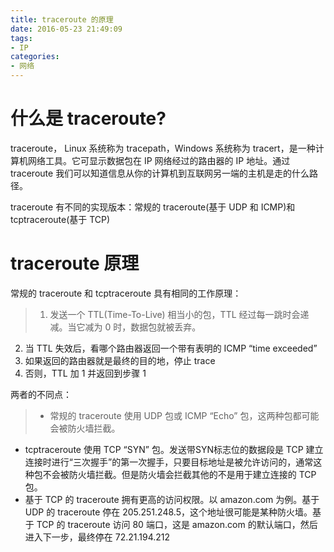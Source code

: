 ```yaml
---
title: traceroute 的原理
date: 2016-05-23 21:49:09
tags:
- IP
categories:
- 网络
---
```


# 什么是 traceroute?
 traceroute， Linux 系统称为 tracepath，Windows 系统称为 tracert，是一种计算机网络工具。它可显示数据包在 IP 网络经过的路由器的 IP 地址。通过 traceroute 我们可以知道信息从你的计算机到互联网另一端的主机是走的什么路径。
<!-- more -->
traceroute 有不同的实现版本：常规的 traceroute(基于 UDP 和 ICMP)和 tcptraceroute(基于 TCP)

# traceroute 原理
常规的 traceroute 和 tcptraceroute 具有相同的工作原理：
>1. 发送一个 TTL(Time-To-Live) 相当小的包，TTL 经过每一跳时会递减。当它减为 0 时，数据包就被丢弃。
2. 当 TTL 失效后，看哪个路由器返回一个带有表明的 ICMP “time exceeded”
3. 如果返回的路由器就是最终的目的地，停止 trace
4. 否则，TTL 加 1 并返回到步骤 1

两者的不同点：
>- 常规的 traceroute 使用 UDP 包或 ICMP “Echo” 包，这两种包都可能会被防火墙拦截。
- tcptraceroute 使用 TCP “SYN” 包。发送带SYN标志位的数据段是 TCP 建立连接时进行“三次握手”的第一次握手，只要目标地址是被允许访问的，通常这种包不会被防火墙拦截。但是防火墙会拦截其他的不是用于建立连接的 TCP 包。
- 基于 TCP 的 traceroute 拥有更高的访问权限。以 amazon.com 为例。基于 UDP 的 traceroute 停在 205.251.248.5，这个地址很可能是某种防火墙。基于 TCP 的 traceroute 访问 80 端口，这是 amazon.com 的默认端口，然后进入下一步，最终停在 72.21.194.212

